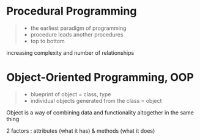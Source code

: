 # Procedural Programming
> - the earliest paradigm of programming
> - procedure leads another procedures
> - top to bottom

increasing complexity and number of relationships

# Object-Oriented Programming, OOP
> - blueprint of object = class, type
> - individual objects generated from the class = object

Object is a way of combining data and functionality altogether in the same thing

2 factors : attributes (what it has) & methods (what it does)